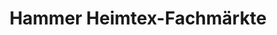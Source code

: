 ---
title: "Hammer Heimtex-Fachmärkte"
url: /arnsberg/hammer-heimtex-fachmaerkte/
shop: Baumarkt
---